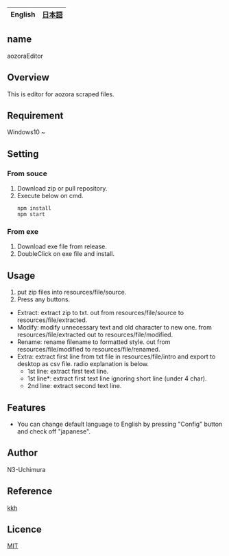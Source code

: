 <table>
	<thead>
    	<tr>
      		<th style="text-align:center">English</th>
      		<th style="text-align:center"><a href="README-ja.md">日本語</a></th>
    	</tr>
  	</thead>
</table>

## name

aozoraEditor

## Overview

This is editor for aozora scraped files.

## Requirement

Windows10 ~

## Setting

### From souce

1. Download zip or pull repository.
2. Execute below on cmd.
   ```
   npm install
   npm start
   ```

### From exe

1. Download exe file from release.
2. DoubleClick on exe file and install.

## Usage

1. put zip files into resources/file/source.
2. Press any buttons.

- Extract: extract zip to txt. out from resources/file/source to resources/file/extracted.
- Modify: modify unnecessary text and old character to new one. from resources/file/extracted out to resources/file/modified.
- Rename: rename filename to formatted style. out from resources/file/modified to resources/file/renamed.
- Extra: extract first line from txt file in resources/file/intro and export to desktop as csv file. radio explanation is below.
  - 1st line: extract first text line.
  - 1st line\*: extract first text line ignoring short line (under 4 char).
  - 2nd line: extract second text line.

## Features

- You can change default language to English by pressing "Config" button and check off "japanese".

## Author

N3-Uchimura

## Reference

[kkh](https://github.com/okikae/kkh/)

## Licence

[MIT](https://mit-license.org/)
